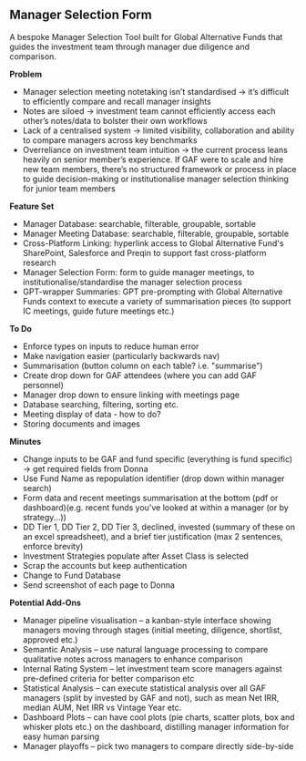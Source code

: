 ## Manager Selection Form

A bespoke Manager Selection Tool built for Global Alternative Funds that guides the investment team through manager due diligence and comparison.

**Problem**
- Manager selection meeting notetaking isn’t standardised → it’s difficult to efficiently compare and recall manager insights
- Notes are siloed → investment team cannot efficiently access each other’s notes/data to bolster their own workflows
- Lack of a centralised system → limited visibility, collaboration and ability to compare managers across key benchmarks
- Overreliance on investment team intuition → the current process leans heavily on senior member’s experience. If GAF were to scale and hire new team members, there’s no structured framework or process in place to guide decision-making or institutionalise manager selection thinking for junior team members

**Feature Set**
- Manager Database: searchable, filterable, groupable, sortable
- Manager Meeting Database: searchable, filterable, groupable, sortable
- Cross-Platform Linking: hyperlink access to Global Alternative Fund's SharePoint, Salesforce and Preqin to support fast cross-platform research
- Manager Selection Form: form to guide manager meetings, to institutionalise/standardise the manager selection process
- GPT-wrapper Summaries: GPT pre-prompting with Global Alternative Funds context to execute a variety of summarisation pieces (to support IC meetings, guide future meetings etc.)

**To Do**
- Enforce types on inputs to reduce human error
- Make navigation easier (particularly backwards nav)
- Summarisation (button column on each table? i.e. "summarise")
- Create drop down for GAF attendees (where you can add GAF personnel)
- Manager drop down to ensure linking with meetings page
- Database searching, filtering, sorting etc.
- Meeting display of data - how to do?
- Storing documents and images

**Minutes**
- Change inputs to be GAF and fund specific (everything is fund specific) -> get required fields from Donna
- Use Fund Name as repopulation identifier (drop down within manager search)
- Form data and recent meetings summarisation at the bottom (pdf or dashboard)(e.g. recent funds you've looked at within a manager (or by strategy...))
- DD Tier 1, DD Tier 2, DD Tier 3, declined, invested (summary of these on an excel spreadsheet), and a brief tier justification (max 2 sentences, enforce brevity)
- Investment Strategies populate after Asset Class is selected
- Scrap the accounts but keep authentication
- Change to Fund Database
- Send screenshot of each page to Donna

**Potential Add-Ons**
- Manager pipeline visualisation – a kanban-style interface showing managers moving through stages (initial meeting, diligence, shortlist, approved etc.)
- Semantic Analysis – use natural language processing to compare qualitative notes across managers to enhance comparison
- Internal Rating System – let investment team score managers against pre-defined criteria for better comparison etc
- Statistical Analysis – can execute statistical analysis over all GAF managers (split by invested by GAF and not), such as mean Net IRR, median AUM, Net IRR vs Vintage Year etc.
- Dashboard Plots – can have cool plots (pie charts, scatter plots, box and whisker plots etc.) on the dashboard, distilling manager information for easy human parsing
- Manager playoffs – pick two managers to compare directly side-by-side
